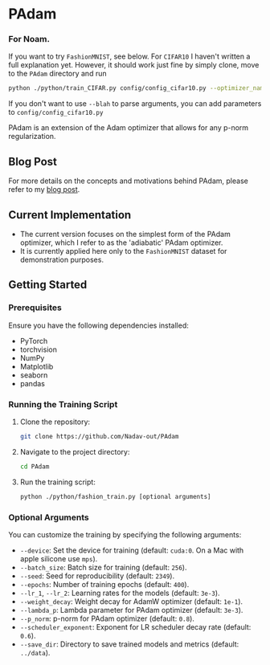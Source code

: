 # PAdam

### For Noam.
If you want to try `FashionMNIST`, see below. For `CIFAR10` I haven't written a full explanation yet. However, it should work just fine by simply clone, move to the `PAdam` directory and run
```bash
python ./python/train_CIFAR.py config/config_cifar10.py --optimizer_name='PAdam' --lambda_p=1e-3  --p_norm=0.8
```
If you don't want to use `--blah` to parse arguments, you can add parameters to `config/config_cifar10.py`


PAdam is an extension of the Adam optimizer that allows for any p-norm regularization.

## Blog Post

For more details on the concepts and motivations behind PAdam, please refer to my [blog post](https://nadav-out.github.io/posts/PAdam/).



## Current Implementation

- The current version focuses on the simplest form of the PAdam optimizer, which I refer to as the 'adiabatic' PAdam optimizer.
- It is currently applied here only to the `FashionMNIST` dataset for demonstration purposes.

## Getting Started

### Prerequisites

Ensure you have the following dependencies installed:
- PyTorch
- torchvision
- NumPy
- Matplotlib
- seaborn
- pandas

### Running the Training Script

1. Clone the repository:
   ```bash
   git clone https://github.com/Nadav-out/PAdam
   ```
2. Navigate to the project directory:
    ```bash
    cd PAdam
    ```
3. Run the training script:
    ```bash
    python ./python/fashion_train.py [optional arguments]
    ```
### Optional Arguments

You can customize the training by specifying the following arguments:
- `--device`: Set the device for training (default: `cuda:0`. On a Mac with apple silicone use `mps`).
- `--batch_size`: Batch size for training (default: `256`).
- `--seed`: Seed for reproducibility (default: `2349`).
- `--epochs`: Number of training epochs (default: `400`).
- `--lr_1`, `--lr_2`: Learning rates for the models (default: `3e-3`).
- `--weight_decay`: Weight decay for AdamW optimizer (default: `1e-1`).
- `--lambda_p`: Lambda parameter for PAdam optimizer (default: `3e-3`).
- `--p_norm`: p-norm for PAdam optimizer (default: `0.8`).
- `--scheduler_exponent`: Exponent for LR scheduler decay rate (default: `0.6`).
- `--save_dir`: Directory to save trained models and metrics (default: `../data`).
